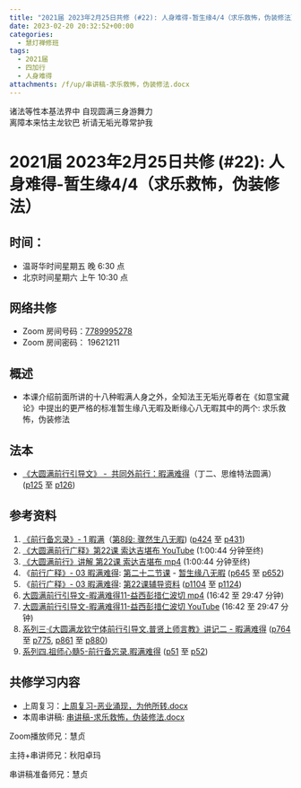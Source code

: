 ```yaml
---
title: "2021届 2023年2月25日共修 (#22): 人身难得-暂生缘4/4（求乐救怖，伪装修法）"
date: 2023-02-20 20:32:52+00:00
categories:
  - 慧灯禅修班
tags:
  - 2021届
  - 四加行
  - 人身难得
attachments: /f/up/串讲稿-求乐救怖，伪装修法.docx
---
```

<!--StartFragment-->

诸法等性本基法界中 自现圆满三身游舞力\
离障本来怙主龙钦巴 祈请无垢光尊常护我

# 2021届 2023年2月25日共修 (#22): 人身难得-暂生缘4/4（求乐救怖，伪装修法）

## 时间：

* 温哥华时间星期五 晚 6:30 点
* 北京时间星期六 上午 10:30 点

## 网络共修

* Zoom 房间号码：[7789995278](https://us02web.zoom.us/j/7789995278?pwd=VjZmbWJFY2k2K0E5RVB2cTNIQmhqUT09)
* Zoom 房间密码： 19621211

## 概述

* 本课介绍前面所讲的十八种暇满人身之外，全知法王无垢光尊者在《如意宝藏论》中提出的更严格的标准暂生缘八无暇及断缘心八无暇其中的两个: 求乐救怖，伪装修法

## 法本

* [《](https://huidengchanxiu.net/refs/qxgs/qxgs-03xm)[大圆满前行引导文》 -  共同外前行：暇满难得](https://huidengchanxiu.net/books/dymqx/#%E4%B8%80%E6%9A%87%E6%BB%A1%E9%9A%BE%E5%BE%97)（丁二、思维特法圆满）([p125](https://huidengchanxiu.net/books/dymqx/#p125) 至 [p126](https://huidengchanxiu.net/books/dymqx/#p126))

## 参考资料

1. [《前行备忘录》- 1 暇满](https://huidengchanxiu.net/refs/qxbwl/qxxl4-01xm)（[第8段: 骤然生八无暇](https://huidengchanxiu.net/refs/qxbwl/qxxl4-01xm/#%E9%AA%A4%E7%84%B6%E7%94%9F%E5%85%AB%E6%97%A0%E6%9A%87)) ([p424](https://huidengchanxiu.net/refs/qxbwl/qxxl4-01xm/#p424) 至 [p431](https://huidengchanxiu.net/refs/qxbwl/qxxl4-01xm/#p431))
2. [《大圆满前行广释》第22课 索达吉堪布 YouTube](https://www.youtube.com/watch?v=7KE5jt3-vw8) (1:00:44 分钟至终)
3. [《大圆满前行》讲解 第22课 索达吉堪布 mp4](https://s3.ap-northeast-1.wasabisys.com/hdcx/jmy/007-%E5%A4%A7%E5%9C%86%E6%BB%A1%E5%89%8D%E8%A1%8C%E5%B9%BF%E9%87%8A/007-%E5%89%8D%E8%A1%8C%E5%B9%BF%E9%87%8A%E8%A7%86%E9%A2%91/%e3%80%8a%e5%a4%a7%e5%9c%86%e6%bb%a1%e5%89%8d%e8%a1%8c%e3%80%8b%e8%ae%b2%e8%a7%a3%e7%ac%ac22%e8%af%be.mp4) (1:00:44 分钟至终)
4. 《[前行广释》- 03 暇满难得](https://huidengchanxiu.net/refs/qxgs/qxgs-03xm): [第二十二节课](https://huidengchanxiu.net/refs/qxgs/qxgs-03xm#%E7%AC%AC%E4%BA%8C%E5%8D%81%E4%BA%8C%E8%8A%82%E8%AF%BE) - [暂生缘八无暇](https://huidengchanxiu.net/refs/qxgs/qxgs-03xm#%E4%B8%80%E6%9A%82%E7%94%9F%E7%BC%98%E5%85%AB%E6%97%A0%E6%9A%87) ([p645](https://huidengchanxiu.net/refs/qxgs/qxgs-03xm#p645) 至 [p652](https://huidengchanxiu.net/refs/qxgs/qxgs-03xm#p652))
5. 《[前行广释》- 03 暇满难得](https://huidengchanxiu.net/refs/qxgs/fudao/qxgsfd-03xm): [第22课辅导资料](https://huidengchanxiu.net/refs/qxgs/fudao/qxgsfd-03xm/#%E5%89%8D%E8%A1%8C%E5%B9%BF%E9%87%8A%E7%AC%AC22%E8%AF%BE%E8%BE%85%E5%AF%BC%E8%B5%84%E6%96%99) ([p1104](https://huidengchanxiu.net/refs/qxgs/fudao/qxgsfd-03xm/#p1104) 至 [p1124](https://huidengchanxiu.net/refs/qxgs/fudao/qxgsfd-03xm/#p1124))
6. [大圆满前行引导文-暇满难得11-益西彭措仁波切 mp4](https://s3.ap-northeast-1.wasabisys.com/hdcx/jmy/xmfw/s3/02/%e5%89%8d%e8%a1%8c%e5%bc%95%e5%af%bc%e6%96%87-%e6%9a%87%e6%bb%a1%e9%9a%be%e5%be%9711.mp4) (16:42 至 29:47 分钟)
7. [大圆满前行引导文-暇满难得11-益西彭措仁波切 YouTube](https://www.youtube.com/watch?v=gsjaZna0YRw&list=PL7aUyQTIJqAhd5VvMC0Ll__8JInqzft2t&index=26) (16:42 至 29:47 分钟)
8. [系列三·《大圆满龙钦宁体前行引导文.普贤上师言教》讲记二 - 暇满难得](https://huidengchanxiu.net/refs/xmfw/s3-ydw2-xmnd) ([p764](https://huidengchanxiu.net/refs/xmfw/s3-ydw2-xmnd/#p764) 至 [p775](https://huidengchanxiu.net/refs/xmfw/s3-ydw2-xmnd/#p775), [p861](https://huidengchanxiu.net/refs/xmfw/s3-ydw2-xmnd/#p861) 至 [p880](https://huidengchanxiu.net/refs/xmfw/s3-ydw2-xmnd/#p880))
9. [系列四.祖师心髓5-前行备忘录.暇满难得](https://huidengchanxiu.net/refs/xmfw/s4-zsxs5-qxbwl-xmnd) ([p51](https://huidengchanxiu.net/refs/xmfw/s4-zsxs5-qxbwl-xmnd#p51) 至 [p52](https://huidengchanxiu.net/refs/xmfw/s4-zsxs5-qxbwl-xmnd#p52))

## **共修学习内容**

* 上周复习：[上周复习-恶业涌现，为他所转.docx](/f/up/上周复习-恶业涌现，为他所转.docx)
* 本周串讲稿: [串讲稿-求乐救怖，伪装修法.docx](/f/up/串讲稿-求乐救怖，伪装修法.docx)

Zoom播放师兄：慧贞

主持+串讲师兄：秋阳卓玛

串讲稿准备师兄：慧贞

<!--EndFragment-->